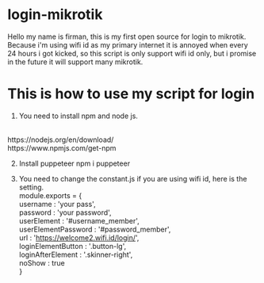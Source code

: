 # login-mikrotik
Hello my name is firman, this is my first open source for login to mikrotik.
Because i'm using wifi id as my primary internet it is annoyed when every 24 hours i got kicked, so this script is only support wifi id 
only, but i promise in the future it will support many mikrotik. 

# This is how to use my script for login
1. You need to install npm and node js.
<br>
https://nodejs.org/en/download/ <br>
https://www.npmjs.com/get-npm

2. Install puppeteer 
npm i puppeteer

3. You need to change the constant.js
if you are using wifi id, here is the setting.
<br>module.exports = {
    <br>username            : 'your pass',
    <br>password            : 'your password',
    <br>userElement         : '#username_member',
    <br>userElementPassword : '#password_member',
    <br>url                 : 'https://welcome2.wifi.id/login/',
    <br>loginElementButton  : '.button-lg',
    <br>loginAfterElement   : '.skinner-right',
    <br>noShow              : true<br>
}


